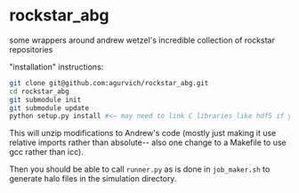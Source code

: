 # rockstar_abg
some wrappers around andrew wetzel's incredible collection of rockstar repositories


"installation" instructions:

```bash
git clone git@github.com:agurvich/rockstar_abg.git
cd rockstar_abg
git submodule init
git submodule update
python setup.py install #<— may need to link C libraries like hdf5 if you haven’t already. Will unzip modifications on top of Andrew’s code and compile necessary C code
```

This will unzip modifications to Andrew's code (mostly just making it use relative imports rather than absolute-- also one change to a Makefile to use gcc rather than icc). 

Then you should be able to call `runner.py` as is done in `job_maker.sh` to generate halo files in the simulation directory.
